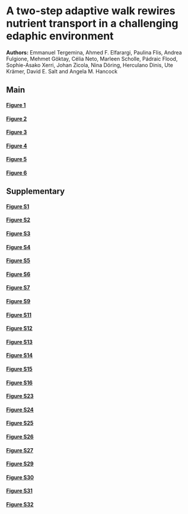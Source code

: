 # A two-step adaptive walk rewires nutrient transport in a challenging edaphic environment

**Authors:**  Emmanuel Tergemina, Ahmed F. Elfarargi, Paulina Flis, Andrea Fulgione, Mehmet Göktay, Célia Neto, Marleen Scholle, Pádraic Flood, Sophie-Asako Xerri, Johan Zicola, Nina Döring, Herculano Dinis, Ute Krämer, David E. Salt and Angela M. Hancock


## Main

#### [Figure 1](./Main/Figure1)

#### [Figure 2](./Main/Figure2)

#### [Figure 3](./Main/Figure3)

#### [Figure 4](./Main/Figure4)

#### [Figure 5](./Main/Figure5)

#### [Figure 6](./Main/Figure6)

## Supplementary

#### [Figure S1](./Supplementary/FigS1)

#### [Figure S2](./Supplementary/FigS2)

#### [Figure S3](./Supplementary/FigS3)

#### [Figure S4](./Supplementary/FigS4)

#### [Figure S5](./Supplementary/FigS5)

#### [Figure S6](./Supplementary/FigS6)

#### [Figure S7](./Supplementary/FigS7)

#### [Figure S9](./Supplementary/FigS9)

#### [Figure S11](./Supplementary/FigS11)

#### [Figure S12](./Supplementary/FigS12)

#### [Figure S13](./Supplementary/FigS13)

#### [Figure S14](./Supplementary/FigS14)

#### [Figure S15](./Supplementary/FigS15)

#### [Figure S16](./Supplementary/FigS16)

#### [Figure S23](./Supplementary/FigS23)

#### [Figure S24](./Supplementary/FigS24)

#### [Figure S25](./Supplementary/FigS25)

#### [Figure S26](./Supplementary/FigS26)

#### [Figure S27](./Supplementary/FigS27)

#### [Figure S29](./Supplementary/FigS29)

#### [Figure S30](./Supplementary/FigS30)

#### [Figure S31](./Supplementary/FigS31)

#### [Figure S32](./Supplementary/FigS32)